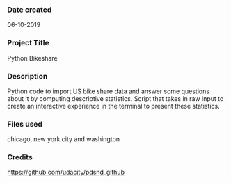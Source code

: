### Date created
06-10-2019

### Project Title
Python Bikeshare

### Description
Python code to import US bike share data and answer some questions about it by computing descriptive statistics. 
Script that takes in raw input to create an interactive experience in the terminal to present these statistics.

### Files used
chicago, new york city and washington

### Credits
https://github.com/udacity/pdsnd_github

